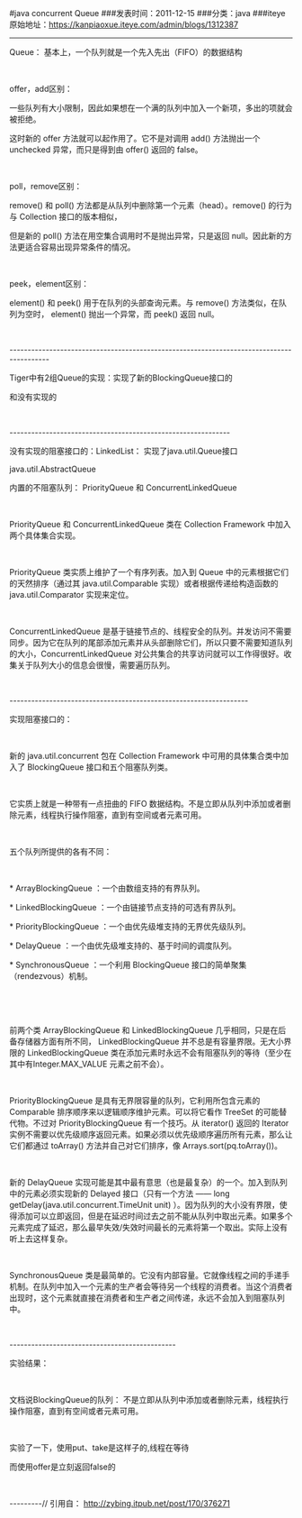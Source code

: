 #java concurrent Queue
###发表时间：2011-12-15
###分类：java
###iteye原始地址：<a href="https://kanpiaoxue.iteye.com/admin/blogs/1312387" target="_blank">https://kanpiaoxue.iteye.com/admin/blogs/1312387</a>

---

<p> </p>
<p>Queue： 基本上，一个队列就是一个先入先出（FIFO）的数据结构</p>
<p>&nbsp;</p>
<p>offer，add区别：</p>
<p>一些队列有大小限制，因此如果想在一个满的队列中加入一个新项，多出的项就会被拒绝。</p>
<p>这时新的 offer 方法就可以起作用了。它不是对调用 add() 方法抛出一个 unchecked 异常，而只是得到由 offer() 返回的 false。&nbsp;</p>
<p>&nbsp;</p>
<p>poll，remove区别：</p>
<p>remove() 和 poll() 方法都是从队列中删除第一个元素（head）。remove() 的行为与 Collection 接口的版本相似，</p>
<p>但是新的 poll() 方法在用空集合调用时不是抛出异常，只是返回 null。因此新的方法更适合容易出现异常条件的情况。</p>
<p>&nbsp;</p>
<p>peek，element区别：</p>
<p>element() 和 peek() 用于在队列的头部查询元素。与 remove() 方法类似，在队列为空时， element() 抛出一个异常，而 peek() 返回 null。</p>
<p>&nbsp;</p>
<p>-----------------------------------------------------------------------------------------</p>
<p>Tiger中有2组Queue的实现：实现了新的BlockingQueue接口的</p>
<p>和没有实现的</p>
<p>&nbsp;</p>
<p>-------------------------------------------------------------</p>
<p>没有实现的阻塞接口的：LinkedList： 实现了java.util.Queue接口</p>
<p>java.util.AbstractQueue</p>
<p>内置的不阻塞队列： PriorityQueue 和 ConcurrentLinkedQueue</p>
<p>&nbsp;</p>
<p>PriorityQueue 和 ConcurrentLinkedQueue 类在 Collection Framework 中加入两个具体集合实现。&nbsp;</p>
<p>&nbsp;</p>
<p>PriorityQueue 类实质上维护了一个有序列表。加入到 Queue 中的元素根据它们的天然排序（通过其 java.util.Comparable 实现）或者根据传递给构造函数的 java.util.Comparator 实现来定位。</p>
<p>&nbsp;</p>
<p>ConcurrentLinkedQueue 是基于链接节点的、线程安全的队列。并发访问不需要同步。因为它在队列的尾部添加元素并从头部删除它们，所以只要不需要知道队列的大小，ConcurrentLinkedQueue 对公共集合的共享访问就可以工作得很好。收集关于队列大小的信息会很慢，需要遍历队列。</p>
<p>&nbsp;</p>
<p>------------------------------------------------------------------</p>
<p>实现阻塞接口的：</p>
<p>&nbsp;</p>
<p>新的 java.util.concurrent 包在 Collection Framework 中可用的具体集合类中加入了 BlockingQueue 接口和五个阻塞队列类。</p>
<p>&nbsp;</p>
<p>它实质上就是一种带有一点扭曲的 FIFO 数据结构。不是立即从队列中添加或者删除元素，线程执行操作阻塞，直到有空间或者元素可用。</p>
<p>&nbsp;</p>
<p>五个队列所提供的各有不同：</p>
<p>&nbsp;</p>
<p>* ArrayBlockingQueue ：一个由数组支持的有界队列。</p>
<p>* LinkedBlockingQueue ：一个由链接节点支持的可选有界队列。</p>
<p>* PriorityBlockingQueue ：一个由优先级堆支持的无界优先级队列。</p>
<p>* DelayQueue ：一个由优先级堆支持的、基于时间的调度队列。</p>
<p>* SynchronousQueue ：一个利用 BlockingQueue 接口的简单聚集（rendezvous）机制。</p>
<p>&nbsp;</p>
<p>&nbsp;</p>
<p>前两个类 ArrayBlockingQueue 和 LinkedBlockingQueue 几乎相同，只是在后备存储器方面有所不同， LinkedBlockingQueue 并不总是有容量界限。无大小界限的 LinkedBlockingQueue 类在添加元素时永远不会有阻塞队列的等待（至少在其中有Integer.MAX_VALUE 元素之前不会）。</p>
<p>&nbsp;</p>
<p>PriorityBlockingQueue 是具有无界限容量的队列，它利用所包含元素的 Comparable 排序顺序来以逻辑顺序维护元素。可以将它看作 TreeSet 的可能替代物。不过对 PriorityBlockingQueue 有一个技巧。从 iterator() 返回的 Iterator 实例不需要以优先级顺序返回元素。如果必须以优先级顺序遍历所有元素，那么让它们都通过 toArray() 方法并自己对它们排序，像 Arrays.sort(pq.toArray())。</p>
<p>&nbsp;</p>
<p>新的 DelayQueue 实现可能是其中最有意思（也是最复杂）的一个。加入到队列中的元素必须实现新的 Delayed 接口（只有一个方法 —— long getDelay(java.util.concurrent.TimeUnit unit) ）。因为队列的大小没有界限，使得添加可以立即返回，但是在延迟时间过去之前不能从队列中取出元素。如果多个元素完成了延迟，那么最早失效/失效时间最长的元素将第一个取出。实际上没有听上去这样复杂。</p>
<p>&nbsp;</p>
<p>SynchronousQueue 类是最简单的。它没有内部容量。它就像线程之间的手递手机制。在队列中加入一个元素的生产者会等待另一个线程的消费者。当这个消费者出现时，这个元素就直接在消费者和生产者之间传递，永远不会加入到阻塞队列中。</p>
<p>&nbsp;</p>
<p>----------------------------------------------</p>
<p>实验结果：</p>
<p>&nbsp;</p>
<p>文档说BlockingQueue的队列： 不是立即从队列中添加或者删除元素，线程执行操作阻塞，直到有空间或者元素可用。</p>
<p>&nbsp;</p>
<p>实验了一下，使用put、take是这样子的,线程在等待</p>
<p>而使用offer是立刻返回false的</p>
<p>&nbsp;</p>
<p>---------// 引用自：&nbsp;<a href="http://zybing.itpub.net/post/170/376271">http://zybing.itpub.net/post/170/376271</a></p>